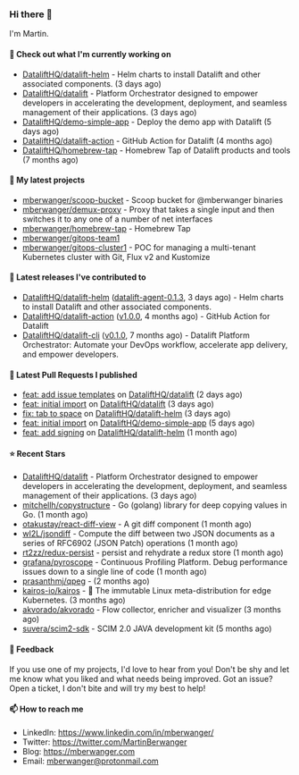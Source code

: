 ### Hi there 👋

I'm Martin.

#### 👷 Check out what I'm currently working on

- [DataliftHQ/datalift-helm](https://github.com/DataliftHQ/datalift-helm) - Helm charts to install Datalift and other associated components. (3 days ago)
- [DataliftHQ/datalift](https://github.com/DataliftHQ/datalift) - Platform Orchestrator designed to empower developers in accelerating the development, deployment, and seamless management of their applications. (3 days ago)
- [DataliftHQ/demo-simple-app](https://github.com/DataliftHQ/demo-simple-app) - Deploy the demo app with Datalift (5 days ago)
- [DataliftHQ/datalift-action](https://github.com/DataliftHQ/datalift-action) - GitHub Action for Datalift (4 months ago)
- [DataliftHQ/homebrew-tap](https://github.com/DataliftHQ/homebrew-tap) - Homebrew Tap of Datalift products and tools (7 months ago)

#### 🌱 My latest projects

- [mberwanger/scoop-bucket](https://github.com/mberwanger/scoop-bucket) - Scoop bucket for @mberwanger binaries
- [mberwanger/demux-proxy](https://github.com/mberwanger/demux-proxy) - Proxy that takes a single input and then switches it to any one of a number of net interfaces
- [mberwanger/homebrew-tap](https://github.com/mberwanger/homebrew-tap) - Homebrew Tap
- [mberwanger/gitops-team1](https://github.com/mberwanger/gitops-team1)
- [mberwanger/gitops-cluster1](https://github.com/mberwanger/gitops-cluster1) - POC for managing a multi-tenant Kubernetes cluster with Git, Flux v2 and Kustomize

#### 🔭 Latest releases I've contributed to

- [DataliftHQ/datalift-helm](https://github.com/DataliftHQ/datalift-helm) ([datalift-agent-0.1.3](https://github.com/DataliftHQ/datalift-helm/releases/tag/datalift-agent-0.1.3), 3 days ago) - Helm charts to install Datalift and other associated components.
- [DataliftHQ/datalift-action](https://github.com/DataliftHQ/datalift-action) ([v1.0.0](https://github.com/DataliftHQ/datalift-action/releases/tag/v1.0.0), 4 months ago) - GitHub Action for Datalift
- [DataliftHQ/datalift-cli](https://github.com/DataliftHQ/datalift-cli) ([v0.1.0](https://github.com/DataliftHQ/datalift-cli/releases/tag/v0.1.0), 7 months ago) - Datalift Platform Orchestrator: Automate your DevOps workflow, accelerate app delivery, and empower developers.

#### 🔨 Latest Pull Requests I published

- [feat: add issue templates](https://github.com/DataliftHQ/datalift/pull/2) on [DataliftHQ/datalift](https://github.com/DataliftHQ/datalift) (2 days ago)
- [feat: initial import](https://github.com/DataliftHQ/datalift/pull/1) on [DataliftHQ/datalift](https://github.com/DataliftHQ/datalift) (3 days ago)
- [fix: tab to space](https://github.com/DataliftHQ/datalift-helm/pull/15) on [DataliftHQ/datalift-helm](https://github.com/DataliftHQ/datalift-helm) (3 days ago)
- [feat: initial import](https://github.com/DataliftHQ/demo-simple-app/pull/1) on [DataliftHQ/demo-simple-app](https://github.com/DataliftHQ/demo-simple-app) (5 days ago)
- [feat: add signing](https://github.com/DataliftHQ/datalift-helm/pull/5) on [DataliftHQ/datalift-helm](https://github.com/DataliftHQ/datalift-helm) (1 month ago)

#### ⭐ Recent Stars

- [DataliftHQ/datalift](https://github.com/DataliftHQ/datalift) - Platform Orchestrator designed to empower developers in accelerating the development, deployment, and seamless management of their applications. (3 days ago)
- [mitchellh/copystructure](https://github.com/mitchellh/copystructure) - Go (golang) library for deep copying values in Go. (1 month ago)
- [otakustay/react-diff-view](https://github.com/otakustay/react-diff-view) - A git diff component (1 month ago)
- [wI2L/jsondiff](https://github.com/wI2L/jsondiff) - Compute the diff between two JSON documents as a series of RFC6902 (JSON Patch) operations (1 month ago)
- [rt2zz/redux-persist](https://github.com/rt2zz/redux-persist) - persist and rehydrate a redux store (1 month ago)
- [grafana/pyroscope](https://github.com/grafana/pyroscope) - Continuous Profiling Platform. Debug performance issues down to a single line of code (1 month ago)
- [prasanthmj/qpeg](https://github.com/prasanthmj/qpeg) -  (2 months ago)
- [kairos-io/kairos](https://github.com/kairos-io/kairos) - :penguin: The immutable Linux meta-distribution for edge Kubernetes. (3 months ago)
- [akvorado/akvorado](https://github.com/akvorado/akvorado) - Flow collector, enricher and visualizer (3 months ago)
- [suvera/scim2-sdk](https://github.com/suvera/scim2-sdk) - SCIM 2.0 JAVA development kit (5 months ago)

#### 💬 Feedback

If you use one of my projects, I'd love to hear from you! Don't be shy and let me know what you liked and what needs being improved. Got an issue? Open a ticket, I don't bite and will try my best to help!

#### 📫 How to reach me

- LinkedIn: https://www.linkedin.com/in/mberwanger/
- Twitter: https://twitter.com/MartinBerwanger
- Blog: https://mberwanger.com
- Email: mberwanger@protonmail.com
